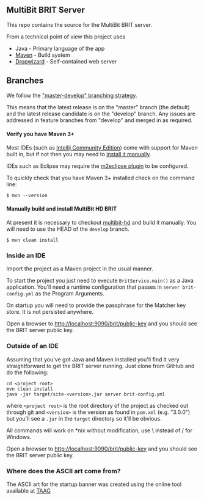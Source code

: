 ## MultiBit BRIT Server

This repo contains the source for the MultiBit BRIT server.

From a technical point of view this project uses

* Java - Primary language of the app
* [Maven](http://maven.apache.org/) - Build system
* [Dropwizard](http://dropwizard.io) - Self-contained web server

## Branches

We follow the ["master-develop" branching strategy](http://nvie.com/posts/a-successful-git-branching-model/).

This means that the latest release is on the "master" branch (the default) and the latest release candidate is on the "develop" branch.
Any issues are addressed in feature branches from "develop" and merged in as required.

#### Verify you have Maven 3+

Most IDEs (such as [Intellij Community Edition](http://www.jetbrains.com/idea/download/)) come with support for Maven built in,
but if not then you may need to [install it manually](http://maven.apache.org/download.cgi).

IDEs such as Eclipse may require the [m2eclipse plugin](http://www.sonatype.org/m2eclipse) to be configured.

To quickly check that you have Maven 3+ installed check on the command line:
```
$ mvn --version
```

#### Manually build and install MultiBit HD BRIT

At present it is necessary to checkout [multibit-hd](https://github.com/bitcoin-solutions/multibit-hd/) and build it manually. You will need to
use the HEAD of the `develop` branch.
```
$ mvn clean install
```

### Inside an IDE

Import the project as a Maven project in the usual manner.

To start the project you just need to execute `BritService.main()` as a Java application. You'll need a runtime configuration
that passes in `server brit-config.yml` as the Program Arguments.

On startup you will need to provide the passphrase for the Matcher key store. It is not persisted anywhere.

Open a browser to [http://localhost:9090/brit/public-key](http://localhost:9090/brit/public-key) and you should see the BRIT server
public key.

### Outside of an IDE

Assuming that you've got Java and Maven installed you'll find it very straightforward to get the BRIT server running. Just clone
from GitHub and do the following:

```
cd <project root>
mvn clean install
java -jar target/site-<version>.jar server brit-config.yml
```

where `<project root>` is the root directory of the project as checked out through git and `<version>` is the version
as found in `pom.xml` (e.g. "3.0.0") but you'll see a `.jar` in the `target` directory so it'll be obvious.

All commands will work on *nix without modification, use \ instead of / for Windows.

Open a browser to [http://localhost:9090/brit/public-key](http://localhost:9090/brit/public-key) and you should see the BRIT server
public key.

### Where does the ASCII art come from?

The ASCII art for the startup banner was created using the online tool available at
[TAAG](http://patorjk.com/software/taag/#p=display&f=Slant&t=BRIT%20Server)
